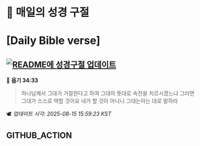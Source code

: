 # 🙏 매일의 성경 구절
# [Daily Bible verse]
## [![README에 성경구절 업데이트](https://github.com/DONGSUKA/first_test/actions/workflows/update-readme-bible.yml/badge.svg)](https://github.com/DONGSUKA/first_test/actions/workflows/update-readme-bible.yml)
<!-- START_BIBLE_VERSE -->
📖 **욥기 34:33**
> 하나님께서 그대가 거절한다고 하여 그대의 뜻대로 속전을 치르시겠느냐 그러면 그대가 스스로 택할 것이요 내가 할 것이 아니니 그대는아는 대로 말하라

🕊️ _업데이트 시각: 2025-08-15 15:59:23 KST_
  <!-- END_BIBLE_VERSE -->
## GITHUB_ACTION
